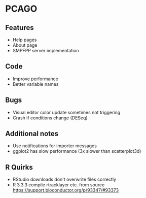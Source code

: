 # PCAGO

## Features

* Help pages
* About page
* SMPFPP server implementation

## Code

* Improve performance
* Better variable names

## Bugs

* Visual editor color update sometimes not triggering
* Crash if conditions change (DESeq)

## Additional notes

* Use notifications for importer messages
* ggplot2 has slow performance (3x slower than scatterplot3d)

## R Quirks

* RStudio downloads don't overwrite files correctly
* R 3.3.3 compile rtracklayer etc. from source https://support.bioconductor.org/p/93347/#93373
